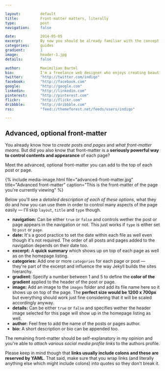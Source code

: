 ```yaml
---

layout:			default
title:  		Front-matter matters, literally
type:			post
navigation: 	false

date:   		2014-05-05
excerpt: 		By now you should be already familiar with the concept of front-matter to control content and layout. Aside from basic options, <b>there are a few more</b> I'd like to introduce you to — <i>even though they're just optional</i>.
categories:		guides
gradient: 		1
image: 			header-1.jpg
details:		false

author: 		Maximilian Bartel
bio: 			I'm a freelance web designer who enjoys creating beautiful and standard compliant solutions for my clients from all around the world.
twitter: 		"http://twitter.com/indiqo"
facebook: 		"http://facebook.com"
google: 		"http://google.com"
linkedin: 		"http://linkedin.com"
pinterest: 		"http://pinterest.com"
flickr: 		"http://flickr.com"
dribbble: 		"http://dribbble.com"
rss: 			"feed://themeforest.net/feeds/users/indiqo"

---
```


## Advanced, optional front-matter

You already know how to *create posts and pages* and *what front-matter means*. But did you also know that front-matter is a **seriously powerful way to control contents and appearance** of each page?

Meet the advanced, optional front-matter you can add to the top of each post or page.

{% include media-image.html file="advanced-front-matter.jpg" title="Advanced front-matter" caption="This is the front-matter of the page you're currently viewing" %}

Below you'll see a *detailed description of each of these options*, what they do and how you can use them in order to control many aspects of the page easily — I'll skip `layout`, `title` and `type` though.

- **navigation:** Can be either `true` or `false` and controls wether the post or page appears in the navigation or not. This just works if `type` is either set to `post` or `page`.
- **date:** It's a good practice to set the date within each file as well even though it's not required. The order of all posts and pages added to the navigation depends on their date too.
- **excerpt:** A **quick summary** which shows up on top of each page as well as on the homepage listing.
- **categories:** Add one or more `categories` for each page or post — they're part of the excerpt and influence the way Jekyll builds the sites hierarchy.
- **gradient:** Specify a number between 1 and 5 to define the **color of the gradient** applied to the header of the post or page.
- **image:** Add an image to the `images` folder and add its file name here so it shows up on top of the page. The **perfect size would be 1200 x 700px** but everything should work just fine considering that it will be scaled accordingly anyway.
- **details:** Can be either `true` or `false` and specifies wether the header image selected for this page will show up in the homepage listing as well.
- **author:** Feel free to add the name of the posts or pages author.
- **bio:** A short description or bio can be appended too.

The remaining front-matter should be self-explanatory in my opinion and you're able to *attach various social media profile links* to the authors profile.

Please keep in mind though that **links usually include colons and these are reserved by YAML**. That said, make sure that you wrap links (and literally anything else which might include colons) into quotes so they don't break it.
